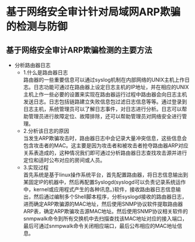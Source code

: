 # 基于网络安全审计针对局域网ARP欺骗的检测与防御

## 基于网络安全审计ARP欺骗检测的主要方法

* 分析路由器日志
   * 1.什么是路由器日志  
     路由器的一些重要信息可以通过syslog机制在内部网络的UNIX主机上作日志。日志功能可通过在路由器上设定日志主机的IP地址，并在相应的UNIX主机上作一些必要的设置来实现在路由器运行过程中路由器会向日志主机发送日志。日志包括链路建立失败信息包过滤日志信息等等。通过登录到日志主机，系统管理员可以了解日志事件，对日志进行分析。日志可以帮助管理员进行故障定位、故障排除，还可以帮助管理员对网络安全进行管理。
   * 2.分析该日志的原因  
     当发生ARP欺骗攻击时，路由器日志中会记录大量冲突信息，这些信息会包含攻击者的MAC。这主要是因为攻击者和被攻击者抢夺路由器ARP对应关系表造成的，这种情况我们即可通过分析路由器日志查找攻击源并进行定位和适时公布对应的房间或人员。
   * 3.实现过程  
     首先系统是基于linux操作系统平台，首先配置路由器，将日志信息输出到某固定IP的机器中，然后再配置Syslogd(syslogd可以负责记录系统运作中，kernel或应用程式产生的各种讯息。)软件，接收路由器日志信息输出，然后通过编制多个Shell脚本程序，分析syslogd接收的路由器日志，进而确定ARP欺骗源的MAC地址，然后使用SNMP协议软件提取路由器ARP表，确定ARP欺骗攻击源MAC地址。然后使用SNMP协议相关软件的snmpwalk命令到所有交换机中去扫描查找该MAC地址对应的接入端口，最后可通过snmpwalk命令关闭相应端口，最后公布相应的MAC地址信息。




